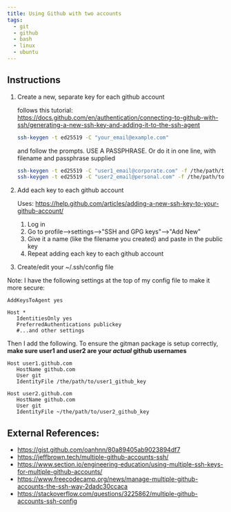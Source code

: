 ```yaml
---
title: Using Github with two accounts
tags:
  - git
  - github
  - bash
  - linux
  - ubuntu
---
```




## Instructions

1. Create a new, separate key for each github account


    follows this tutorial: <https://docs.github.com/en/authentication/connecting-to-github-with-ssh/generating-a-new-ssh-key-and-adding-it-to-the-ssh-agent>
    
    ```bash
    ssh-keygen -t ed25519 -C "your_email@example.com"
    ```
    
    and follow the prompts.  USE A PASSPHRASE.  Or do it in one line, with filename and passphrase supplied
    
    ```bash
    ssh-keygen -t ed25519 -C "user1_email@corporate.com" -f /the/path/to/user1_github_key -N my_passphrase_here
    ssh-keygen -t ed25519 -C "user2_email@personal.com" -f /the/path/to/user2_github_key -N my_passphrase_here
    ```

1. Add each key to each github account
    
    Uses: <https://help.github.com/articles/adding-a-new-ssh-key-to-your-github-account/>

    1. Log in
    1. Go to profile-->settings-->"SSH and GPG keys"-->"Add New"
    1. Give it a name (like the filename you created) and paste in the public key
    1. Repeat adding each key to each github account

1. Create/edit your ~/.ssh/config file

Note: I have the following settings at the top of my config file to make it more secure:

```
AddKeysToAgent yes

Host *
   IdentitiesOnly yes
   PreferredAuthentications publickey 
   #...and other settings
```

Then I add the following.  To ensure the gitman package is setup correctly, **make sure user1 and user2 are your _actual_ github usernames**

```
Host user1.github.com
   HostName github.com
   User git
   IdentityFile /the/path/to/user1_github_key
   
Host user2.github.com
   HostName github.com
   User git
   IdentityFile ~/the/path/to/user2_github_key
```

## External References:

* <https://gist.github.com/oanhnn/80a89405ab9023894df7>
* <https://jeffbrown.tech/multiple-github-accounts-ssh/>
* <https://www.section.io/engineering-education/using-multiple-ssh-keys-for-multiple-github-accounts/>
* <https://www.freecodecamp.org/news/manage-multiple-github-accounts-the-ssh-way-2dadc30ccaca>
* <https://stackoverflow.com/questions/3225862/multiple-github-accounts-ssh-config>
